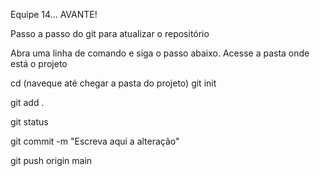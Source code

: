 Equipe 14...  AVANTE!

Passo a passo do git para atualizar o repositório

Abra uma linha de comando e siga o passo abaixo.
Acesse a pasta onde está o projeto

cd (naveque até chegar a pasta do projeto)
git init

git add .

git status

git commit -m "Escreva aqui a alteração"

git push origin main
